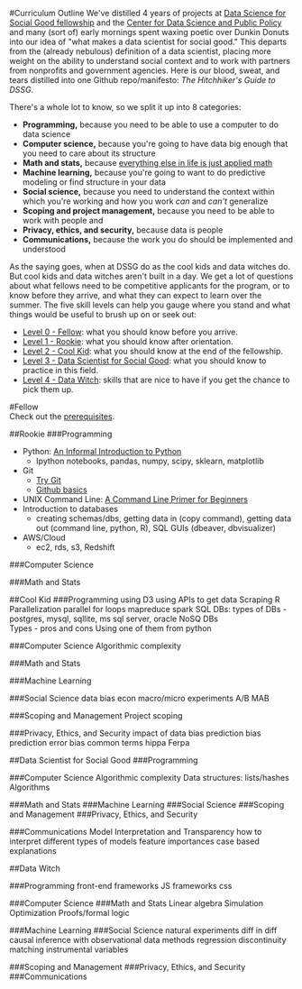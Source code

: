 #Curriculum Outline
We've distilled 4 years of projects at [Data Science for Social Good fellowship](http://dssg.uchicago.edu/) and the [Center for Data Science and Public Policy](http://dsapp.uchicago.edu/) and many (sort of) early mornings spent waxing poetic over Dunkin Donuts into our idea of "what makes a data scientist for social good." This departs from the (already nebulous) definition of a data scientist, placing more weight on the ability to understand social context and to work with partners from nonprofits and government agencies. Here is our blood, sweat, and tears distilled into one Github repo/manifesto: *The Hitchhiker's Guide to DSSG*.

There's a whole lot to know, so we split it up into 8 categories: 
- **Programming,** because you need to be able to use a computer to do data science
- **Computer science,** because you're going to have data big enough that you need to care about its structure
- **Math and stats,** because [everything else in life is just applied math](https://xkcd.com/435/)
- **Machine learning,** because you're going to want to do predictive modeling or find structure in your data 
- **Social science,** because you need to understand the context within which you're working and how you work *can* and *can't* generalize
- **Scoping and project management,** because you need to be able to work with people and  
- **Privacy, ethics, and security,** because data is people
- **Communications,** because the work you do should be implemented and understood


As the saying goes, when at DSSG do as the cool kids and data witches do. But cool kids and data witches aren't built in a day. We get a lot of questions about what fellows need to be competitive applicants for the program, or to know before they arrive, and what they can expect to learn over the summer. The five skill levels can help you gauge where you stand and what things would be useful to brush up on or seek out:   
*   [Level 0 - Fellow](#fellow): what you should know before you arrive.
*   [Level 1 - Rookie](#rookie): what you should know after orientation.
*   [Level 2 - Cool Kid](#cool-kid): what you should know at the end of the fellowship. 
*   [Level 3 - Data Scientist for Social Good](#data-scientist-for-social-good): what you should know to practice in this field.
*   [Level 4 - Data Witch](#data-witch): skills that are nice to have if you get the chance to pick them up.

#Fellow   
  Check out the [prerequisites](prerequisites/). 
   
##Rookie
###Programming
-   Python: [An Informal Introduction to Python](https://docs.python.org/2/tutorial/introduction.html)
    - Ipython notebooks, pandas, numpy, scipy, sklearn, matplotlib
-   Git
    -   [Try Git](http://try.github.com/)
    -   [Github basics](https://guides.github.com/activities/hello-world/)
-   UNIX Command Line: [A Command Line Primer for Beginners](http://lifehacker.com/5633909/who-needs-a-mouse-learn-to-use-the-command-line-for-almost-anything)
-   Introduction to databases
    - creating schemas/dbs, getting data in (copy command), getting data out (command line, python, R), SQL GUIs (dbeaver, dbvisualizer) 
- AWS/Cloud
    - ec2, rds, s3, Redshift

###Computer Science

###Math and Stats


##Cool Kid 
###Programming
using D3
using APIs to get data
Scraping
R
Parallelization
parallel for loops
mapreduce
spark
SQL DBs: types of DBs - postgres, mysql, sqllite, ms sql server, oracle
NoSQ	 DBs	
Types - pros and cons
Using one of them from python

###Computer Science
Algorithmic complexity

###Math and Stats

###Machine Learning

###Social Science
data bias
econ macro/micro
experiments
A/B
MAB

###Scoping and Management
Project scoping

###Privacy, Ethics, and Security 
impact of data bias
prediction bias
prediction error bias
common terms
hippa
Ferpa


##Data Scientist for Social Good
###Programming


###Computer Science
Algorithmic complexity
Data structures: lists/hashes
Algorithms

###Math and Stats
###Machine Learning
###Social Science
###Scoping and Management
###Privacy, Ethics, and Security 


###Communications
Model Interpretation and Transparency
how to interpret different types of models
feature importances
case based explanations



##Data Witch

###Programming
front-end frameworks
JS frameworks
css

###Computer Science
###Math and Stats
Linear algebra
Simulation
Optimization
Proofs/formal logic

###Machine Learning
###Social Science
natural experiments
diff in diff
causal inference with observational data methods
regression discontinuity
matching
instrumental variables

###Scoping and Management
###Privacy, Ethics, and Security 
###Communications


